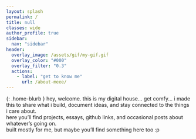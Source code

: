 ```yaml
---
layout: splash
permalink: /
title: null
classes: wide
author_profile: true
sidebar:
  nav: "sidebar"
header:
  overlay_image: /assets/gif/my-gif.gif
  overlay_color: "#000"
  overlay_filter: "0.3"
  actions:
    - label: "get to know me"
      url: /about-meee/
---
```


{: .home-blurb }
  hey, welcome. this is my digital house... get comfy...
  i made this to share what i build, document ideas, and stay connected to the things i care about.  
  here you’ll find projects, essays, github links, and occasional posts about whatever’s going on.  
  built mostly for me, but maybe you’ll find something here too :p
